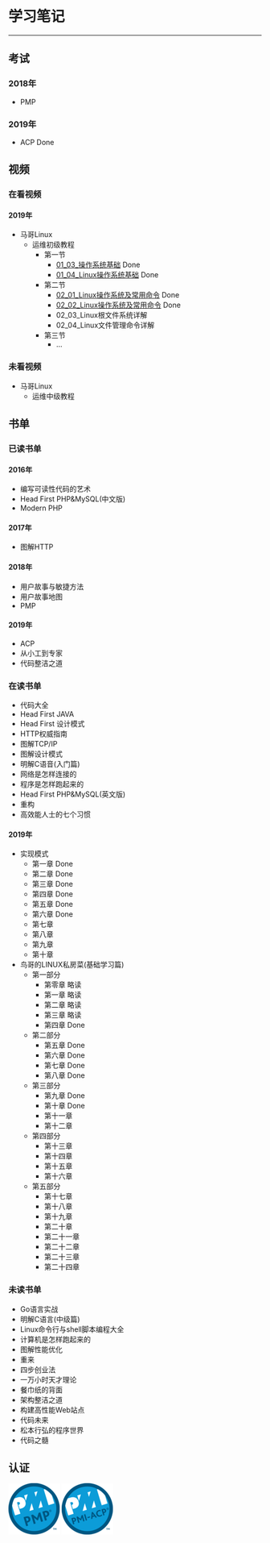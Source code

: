 # 学习笔记

---

## 考试

### 2018年

* PMP

### 2019年

* ACP Done

## 视频

### 在看视频

#### 2019年

* 马哥Linux
	* 运维初级教程
		* 第一节 
			* [01_03\_操作系统基础](./Linux/马哥视频/01_03_操作系统基础.md) Done
			* [01_04\_Linux操作系统基础](./Linux/马哥视频/01_04_Linux操作系统基础.md) Done
		* 第二节 
			* [02_01\_Linux操作系统及常用命令](./Linux/马哥视频/02_01_Linux操作系统及常用命令.md) Done
			* [02_02\_Linux操作系统及常用命令](./Linux/马哥视频/02_02_Linux操作系统及常用命令.md) Done
			* 02_03\_Linux根文件系统详解
			* 02_04\_Linux文件管理命令详解
		* 第三节 
			* ... 

### 未看视频

* 马哥Linux
	* 运维中级教程

## 书单

### 已读书单

#### 2016年

* 编写可读性代码的艺术
* Head First PHP&MySQL(中文版)
* Modern PHP

#### 2017年

* 图解HTTP

#### 2018年

* 用户故事与敏捷方法
* 用户故事地图
* PMP

#### 2019年

* ACP
* 从小工到专家
* 代码整洁之道

### 在读书单

* 代码大全
* Head First JAVA
* Head First 设计模式
* HTTP权威指南
* 图解TCP/IP
* 图解设计模式
* 明解C语音(入门篇)
* 网络是怎样连接的
* 程序是怎样跑起来的
* Head First PHP&MySQL(英文版)
* 重构
* 高效能人士的七个习惯

#### 2019年

* 实现模式
	* 第一章 Done 
	* 第二章 Done 
	* 第三章 Done 
	* 第四章 Done 
	* 第五章 Done
	* 第六章 Done
	* 第七章
	* 第八章
	* 第九章
	* 第十章
* 鸟哥的LINUX私房菜(基础学习篇)
	* 第一部分
		* 第零章 略读 
		* 第一章 略读 
		* 第二章 略读
		* 第三章 略读
		* 第四章 Done
	* 第二部分 
		* 第五章 Done
		* 第六章 Done
		* 第七章 Done
		* 第八章 Done
	* 第三部分
		* 第九章 Done
		* 第十章 Done  
		* 第十一章  
		* 第十二章 
	* 第四部分
		* 第十三章 
		* 第十四章 
		* 第十五章 
		* 第十六章 
	* 第五部分
		* 第十七章 
		* 第十八章 
		* 第十九章 
		* 第二十章 
		* 第二十一章 
		* 第二十二章 
		* 第二十三章 
		* 第二十四章 

### 未读书单

* Go语言实战
* 明解C语言(中级篇)
* Linux命令行与shell脚本编程大全
* 计算机是怎样跑起来的
* 图解性能优化
* 重来
* 四步创业法
* 一万小时天才理论
* 餐巾纸的背面
* 架构整洁之道
* 构建高性能Web站点
* 代码未来
* 松本行弘的程序世界
* 代码之髓

## 认证

![PMP](./images/project-management-professional-pmp.png) 
![ACP](./images/pmi-agile-certified-practitioner-pmi-acp.png) 

